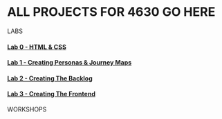 # ALL PROJECTS FOR 4630 GO HERE

LABS
#### <a href="https://github.com/mtwbusiness102/ACCTMIS-4630-LAB-1"> Lab 0 - HTML & CSS </a>
#### <a href="https://github.com/mtwbusiness102/ACCTMIS-4630-LAB-1"> Lab 1 - Creating Personas & Journey Maps </a>
#### <a href="https://github.com/HIDDEN-DRUM"> Lab 2 - Creating The Backlog </a>
#### <a href="https://github.com/HIDDEN-DRUM/HIDDEN-DRUM-WEB"> Lab 3 - Creating The Frontend </a>








WORKSHOPS



